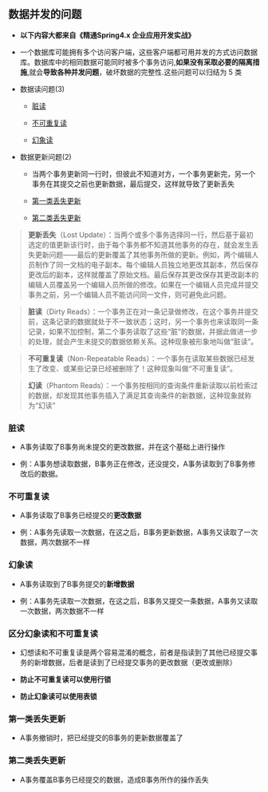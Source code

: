 ## 数据并发的问题

- **以下内容大都来自《精通Spring4.x 企业应用开发实战》**

- 一个数据库可能拥有多个访问客户端，这些客户端都可用并发的方式访问数据库。数据库中的相同数据可能同时被多个事务访问,**如果没有采取必要的隔离措施**,就会**导致各种并发问题**，破坏数据的完整性.这些问题可以归结为 5 类

- 数据读问题(3)

    - [脏读](#脏读)

    - [不可重复读](#不可重复读)

    - [幻象读](#幻象读)

- 数据更新问题(2)

    - 当两个事务更新同一行时，但彼此不知道对方，一个事务更新完，另一个事务在其提交之前也更新数据，最后提交，这样就导致了更新丢失

    - [第一类丢失更新](#第一类丢失更新)

    - [第二类丢失更新](#第二类丢失更新)

>**更新丢失**（Lost Update）：当两个或多个事务选择同一行，然后基于最初选定的值更新该行时，由于每个事务都不知道其他事务的存在，就会发生丢失更新问题——最后的更新覆盖了其他事务所做的更新。例如，两个编辑人员制作了同一文档的电子副本。每个编辑人员独立地更改其副本，然后保存更改后的副本，这样就覆盖了原始文档。最后保存其更改保存其更改副本的编辑人员覆盖另一个编辑人员所做的修改。如果在一个编辑人员完成并提交事务之前，另一个编辑人员不能访问同一文件，则可避免此问题。  

> **脏读**（Dirty Reads）：一个事务正在对一条记录做修改，在这个事务并提交前，这条记录的数据就处于不一致状态；这时，另一个事务也来读取同一条记录，如果不加控制，第二个事务读取了这些“脏”的数据，并据此做进一步的处理，就会产生未提交的数据依赖关系。这种现象被形象地叫做“脏读”。  

>**不可重复读**（Non-Repeatable Reads）：一个事务在读取某些数据已经发生了改变、或某些记录已经被删除了！这种现象叫做“不可重复读”。  

>**幻读**（Phantom Reads）：一个事务按相同的查询条件重新读取以前检索过的数据，却发现其他事务插入了满足其查询条件的新数据，这种现象就称为“幻读”

### 脏读

- A事务读取了B事务尚未提交的更改数据，并在这个基础上进行操作

- 例：A事务想读取数据，B事务正在修改，还没提交，A事务读取到了B事务修改后的数据。

### 不可重复读

- A事务读取了B事务已经提交的**更改数据**

- 例：A事务先读取一次数据，在这之后，B事务更新数据，A事务又读取了一次数据，两次数据不一样

### 幻象读

- A事务读取到了B事务提交的**新增数据**

- 例：A事务先读取一次数据，在这之后，B事务又提交一条数据，A事务又读取一次数据，两次数据不一样

### 区分幻象读和不可重复读

- 幻想读和不可重复读是两个容易混淆的概念，前者是指读到了其他已经提交事务的新增数据，后者是读到了已经提交事务的更改数据（更改或删除）

- **防止不可重复读可以使用行锁**

- **防止幻象读可以使用表锁**



### 第一类丢失更新

- A事务撤销时，把已经提交的B事务的更新数据覆盖了

### 第二类丢失更新

- A事务覆盖B事务已经提交的数据，造成B事务所作的操作丢失